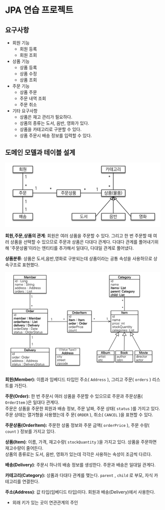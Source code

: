 # JPA 연습 프로젝트

## 요구사항
- 회원 기능
  - 회원 등록
  - 회원 조회
- 상품 기능
  - 상품 등록
  - 상품 수정
  - 상품 조회
- 주문 기능
  - 상품 주문
  - 주문 내역 조회
  - 주문 취소
- 기타 요구사항
  - 상품은 재고 관리가 필요하다.
  - 상품의 종류는 도서, 음반, 영화가 있다.
  - 상품을 카테고리로 구분할 수 있다.
  - 상품 주문시 배송 정보를 입력할 수 있다.

## 도메인 모델과 테이블 설계
![도메인 모델](./src/main/resources/images/domain-model.png)



**회원,주문,상품의 관계**: 회원은 여러 상품을 주문할 수 있다. 그리고 한 번 주문할 때 여러 상품을 선택할 수 있으므로
주문과 상품은 다대다 관계다. 다대다 관계를 풀어내기위해 '주문상품'이라는 엔티티를 추가해서 일대다, 다대일 관계로 풀어냈다.

**상품분류**: 상품은 도서,음반,영화로 구분되는데 상품이라는 공통 속성을 사용하므로 상속구조로 표현했다.


![ERD 설계](./src/main/resources/images/database-erd.png)

**회원(Member):** 이름과 임베디드 타입인 주소( `Address` ), 그리고 주문( `orders` ) 리스트를 가진다.

**주문(Order):** 한 번 주문시 여러 상품을 주문할 수 있으므로 주문과 주문상품( `OrderItem` )은 일대다 관계다.<br>
주문은 상품을 주문한 회원과 배송 정보, 주문 날짜, 주문 상태( `status` )를 가지고 있다.<br>
주문 상태는 열거형을 사용했는데 주 문( `ORDER` ), 취소( `CANCEL` )을 표현할 수 있다.

**주문상품(OrderItem):** 주문한 상품 정보와 주문 금액( `orderPrice` ), 주문 수량( `count` ) 정보를 가지고 있다.<br>

**상품(Item)**: 이름, 가격, 재고수량( `stockQuantity` )을 가지고 있다. 상품을 주문하면 재고수량이 줄어든다.<br>
상품의 종류로는 도서, 음반, 영화가 있는데 각각은 사용하는 속성이 조금씩 다르다.

**배송(Delivery)**: 주문시 하나의 배송 정보를 생성한다. 주문과 배송은 일대일 관계다.

**카테고리(Category):** 상품과 다대다 관계를 맺는다. `parent` , `child` 로 부모, 자식 카테고리를 연결한다.

**주소(Address)**: 값 타입(임베디드 타입)이다. 회원과 배송(Delivery)에서 사용한다.

- 외래 키가 있는 곳이 연관관계의 주인